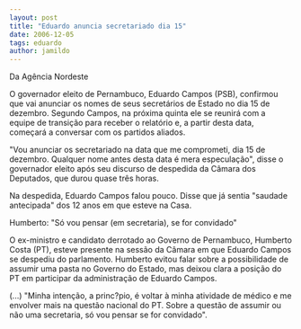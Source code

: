 ```yaml
---
layout: post
title: "Eduardo anuncia secretariado dia 15"
date: 2006-12-05
tags: eduardo
author: jamildo
---
```

Da Ag&ecirc;ncia Nordeste 

O governador eleito de Pernambuco, Eduardo Campos (PSB), confirmou que vai anunciar os nomes de seus secret&aacute;rios de Estado no dia 15 de dezembro. Segundo Campos, na pr&oacute;xima quinta ele se reunir&aacute; com a equipe de transi&ccedil;&atilde;o para receber o relat&oacute;rio e, a partir desta data, come&ccedil;ar&aacute; a conversar com os partidos aliados. 

"Vou anunciar os secretariado na data que me comprometi, dia 15 de dezembro. Qualquer nome antes desta data &eacute; mera especula&ccedil;&atilde;o", disse o governador eleito ap&oacute;s seu discurso de despedida da C&acirc;mara dos Deputados, que durou quase tr&ecirc;s horas.

Na despedida, Eduardo Campos falou pouco. Disse que j&aacute; sentia "saudade antecipada" dos 12 anos em que esteve na Casa.

Humberto: "S&oacute; vou pensar (em secretaria), se for convidado"

O ex-ministro e candidato derrotado ao Governo de Pernambuco, Humberto Costa (PT), esteve presente na sess&atilde;o da C&acirc;mara em que Eduardo Campos se despediu do parlamento. Humberto evitou falar sobre a possibilidade de assumir uma pasta no Governo do Estado, mas deixou clara a posi&ccedil;&atilde;o do PT em participar da administra&ccedil;&atilde;o de Eduardo Campos. 

(...) "Minha inten&ccedil;&atilde;o, a princ?pio, &eacute; voltar &agrave; minha atividade de m&eacute;dico e me envolver mais na quest&atilde;o nacional do PT. Sobre a quest&atilde;o de assumir ou n&atilde;o uma secretaria, s&oacute; vou pensar se for convidado".

